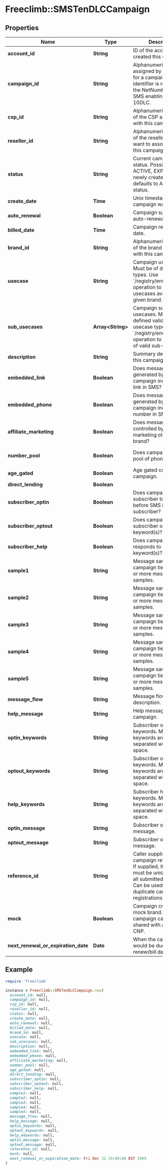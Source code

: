 # Freeclimb::SMSTenDLCCampaign

## Properties

| Name | Type | Description | Notes |
| ---- | ---- | ----------- | ----- |
| **account_id** | **String** | ID of the account that created this Queue. | [optional] |
| **campaign_id** | **String** | Alphanumeric identifier assigned by the registry for a campaign. This identifier is required by the NetNumber OSR SMS enabling process of 10DLC. |  |
| **csp_id** | **String** | Alphanumeric identifier of the CSP associated with this campaign. |  |
| **reseller_id** | **String** | Alphanumeric identifier of the reseller that you want to associate with this campaign. | [optional] |
| **status** | **String** | Current campaign status. Possible values: ACTIVE, EXPIRED. A newly created campaign defaults to ACTIVE status.  | [optional] |
| **create_date** | **Time** | Unix timestamp when campaign was created. | [optional] |
| **auto_renewal** | **Boolean** | Campaign subscription auto-renewal status. | [optional] |
| **billed_date** | **Time** | Campaign recent billed date. | [optional] |
| **brand_id** | **String** | Alphanumeric identifier of the brand associated with this campaign. |  |
| **usecase** | **String** | Campaign usecase. Must be of defined valid types. Use &#x60;/registry/enum/usecase&#x60; operation to retrieve usecases available for given brand. |  |
| **sub_usecases** | **Array&lt;String&gt;** | Campaign sub-usecases. Must be of defined valid sub-usecase types. Use &#x60;/registry/enum/usecase&#x60; operation to retrieve list of valid sub-usecases |  |
| **description** | **String** | Summary description of this campaign. |  |
| **embedded_link** | **Boolean** | Does message generated by the campaign include URL link in SMS? | [optional][default to false] |
| **embedded_phone** | **Boolean** | Does message generated by the campaign include phone number in SMS? | [optional][default to false] |
| **affiliate_marketing** | **Boolean** | Does message content controlled by affiliate marketing other than the brand? | [optional] |
| **number_pool** | **Boolean** | Does campaign utilize pool of phone nubers? | [optional][default to false] |
| **age_gated** | **Boolean** | Age gated content in campaign. | [optional] |
| **direct_lending** | **Boolean** |  | [optional] |
| **subscriber_optin** | **Boolean** | Does campaign require subscriber to opt-in before SMS is sent to subscriber? | [optional][default to false] |
| **subscriber_optout** | **Boolean** | Does campaign support subscriber opt-out keyword(s)? | [optional][default to false] |
| **subscriber_help** | **Boolean** | Does campaign responds to help keyword(s)? | [optional][default to false] |
| **sample1** | **String** | Message sample. Some campaign tiers require 1 or more message samples. | [optional] |
| **sample2** | **String** | Message sample. Some campaign tiers require 2 or more message samples. | [optional] |
| **sample3** | **String** | Message sample. Some campaign tiers require 3 or more message samples. | [optional] |
| **sample4** | **String** | Message sample. Some campaign tiers require 4 or more message samples. | [optional] |
| **sample5** | **String** | Message sample. Some campaign tiers require 5 or more message samples. | [optional] |
| **message_flow** | **String** | Message flow description. | [optional] |
| **help_message** | **String** | Help message of the campaign. | [optional] |
| **optin_keywords** | **String** | Subscriber opt-in keywords. Multiple keywords are comma separated without space. | [optional] |
| **optout_keywords** | **String** | Subscriber opt-out keywords. Multiple keywords are comma separated without space. | [optional] |
| **help_keywords** | **String** | Subscriber help keywords. Multiple keywords are comma separated without space. | [optional] |
| **optin_message** | **String** | Subscriber opt-in message. | [optional] |
| **optout_message** | **String** | Subscriber opt-out message. | [optional] |
| **reference_id** | **String** | Caller supplied campaign reference ID. If supplied, the value must be unique across all submitted campaigns. Can be used to prevent duplicate campaign registrations. | [optional] |
| **mock** | **Boolean** | Campaign created from mock brand. Mocked campaign cannot be shared with an upstream CNP. |  |
| **next_renewal_or_expiration_date** | **Date** | When the campaign would be due for its next renew/bill date. | [optional] |

## Example

```ruby
require 'freeclimb'

instance = Freeclimb::SMSTenDLCCampaign.new(
  account_id: null,
  campaign_id: null,
  csp_id: null,
  reseller_id: null,
  status: null,
  create_date: null,
  auto_renewal: null,
  billed_date: null,
  brand_id: null,
  usecase: null,
  sub_usecases: null,
  description: null,
  embedded_link: null,
  embedded_phone: null,
  affiliate_marketing: null,
  number_pool: null,
  age_gated: null,
  direct_lending: null,
  subscriber_optin: null,
  subscriber_optout: null,
  subscriber_help: null,
  sample1: null,
  sample2: null,
  sample3: null,
  sample4: null,
  sample5: null,
  message_flow: null,
  help_message: null,
  optin_keywords: null,
  optout_keywords: null,
  help_keywords: null,
  optin_message: null,
  optout_message: null,
  reference_id: null,
  mock: null,
  next_renewal_or_expiration_date: Fri Dec 31 19:00:00 EST 1999
)
```

